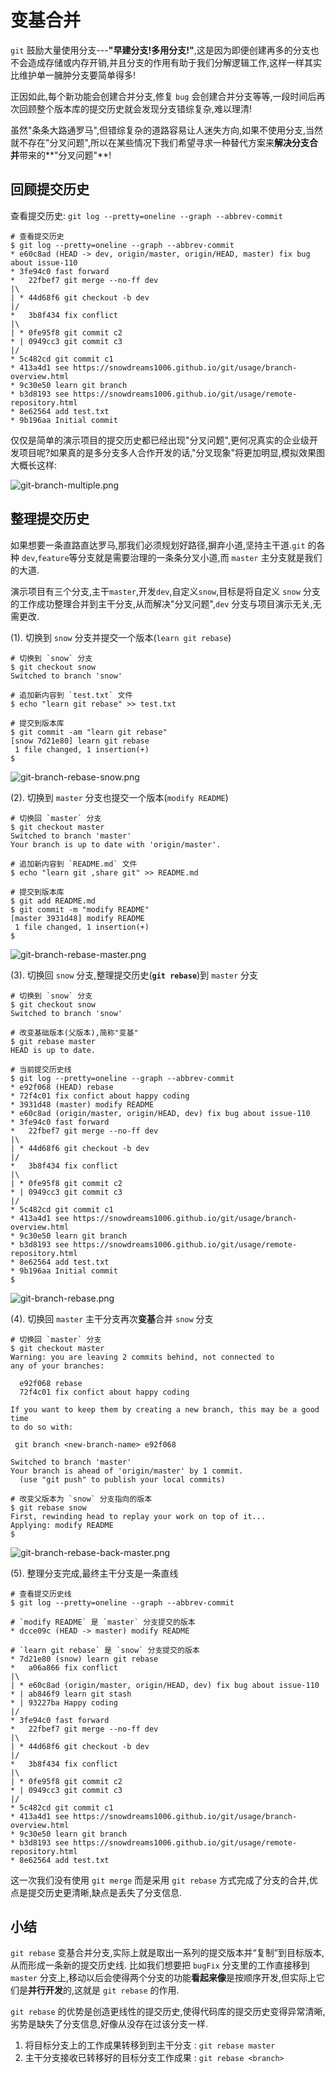 # 变基合并

`git` 鼓励大量使用分支---**"早建分支!多用分支!"**,这是因为即便创建再多的分支也不会造成存储或内存开销,并且分支的作用有助于我们分解逻辑工作,这样一样其实比维护单一臃肿分支要简单得多!

正因如此,每个新功能会创建合并分支,修复 `bug` 会创建合并分支等等,一段时间后再次回顾整个版本库的提交历史就会发现分支错综复杂,难以理清!

虽然"条条大路通罗马",但错综复杂的道路容易让人迷失方向,如果不使用分支,当然就不存在"分叉问题",所以在某些情况下我们希望寻求一种替代方案来**解决分支合并**带来的**"分叉问题"**!

## 回顾提交历史

查看提交历史: `git log --pretty=oneline --graph --abbrev-commit`

```
# 查看提交历史
$ git log --pretty=oneline --graph --abbrev-commit
* e60c8ad (HEAD -> dev, origin/master, origin/HEAD, master) fix bug about issue-110
* 3fe94c0 fast forward
*   22fbef7 git merge --no-ff dev
|\  
| * 44d68f6 git checkout -b dev
|/  
*   3b8f434 fix conflict
|\  
| * 0fe95f8 git commit c2
* | 0949cc3 git commit c3
|/  
* 5c482cd git commit c1
* 413a4d1 see https://snowdreams1006.github.io/git/usage/branch-overview.html
* 9c30e50 learn git branch
* b3d8193 see https://snowdreams1006.github.io/git/usage/remote-repository.html
* 8e62564 add test.txt
* 9b196aa Initial commit
```

仅仅是简单的演示项目的提交历史都已经出现"分叉问题",更何况真实的企业级开发项目呢?如果真的是多分支多人合作开发的话,"分叉现象"将更加明显,模拟效果图大概长这样:

![git-branch-multiple.png](../images/git-branch-multiple.png)

## 整理提交历史

如果想要一条直路直达罗马,那我们必须规划好路径,摒弃小道,坚持主干道.`git` 的各种 `dev`,`feature`等分支就是需要治理的一条条分叉小道,而 `master` 主分支就是我们的大道.

演示项目有三个分支,主干`master`,开发`dev`,自定义`snow`,目标是将自定义 `snow` 分支的工作成功整理合并到主干分支,从而解决"分叉问题",`dev` 分支与项目演示无关,无需更改.

(1). 切换到 `snow` 分支并提交一个版本(`learn git rebase`)

```
# 切换到 `snow` 分支
$ git checkout snow
Switched to branch 'snow'

# 追加新内容到 `test.txt` 文件
$ echo "learn git rebase" >> test.txt

# 提交到版本库
$ git commit -am "learn git rebase"
[snow 7d21e80] learn git rebase
 1 file changed, 1 insertion(+)
$ 
```

![git-branch-rebase-snow.png](../images/git-branch-rebase-snow.png)

(2). 切换到 `master` 分支也提交一个版本(`modify README`)

```
# 切换回 `master` 分支
$ git checkout master
Switched to branch 'master'
Your branch is up to date with 'origin/master'.

# 追加新内容到 `README.md` 文件
$ echo "learn git ,share git" >> README.md

# 提交到版本库
$ git add README.md
$ git commit -m "modify README"
[master 3931d48] modify README
 1 file changed, 1 insertion(+)
$ 
```

![git-branch-rebase-master.png](../images/git-branch-rebase-master.png)

(3). 切换回 `snow` 分支,整理提交历史(**`git rebase`**)到 `master` 分支

```
# 切换到 `snow` 分支
$ git checkout snow
Switched to branch 'snow'

# 改变基础版本(父版本),简称"变基"
$ git rebase master
HEAD is up to date.

# 当前提交历史线
$ git log --pretty=oneline --graph --abbrev-commit
* e92f068 (HEAD) rebase
* 72f4c01 fix confict about happy coding
* 3931d48 (master) modify README
* e60c8ad (origin/master, origin/HEAD, dev) fix bug about issue-110
* 3fe94c0 fast forward
*   22fbef7 git merge --no-ff dev
|\  
| * 44d68f6 git checkout -b dev
|/  
*   3b8f434 fix conflict
|\  
| * 0fe95f8 git commit c2
* | 0949cc3 git commit c3
|/  
* 5c482cd git commit c1
* 413a4d1 see https://snowdreams1006.github.io/git/usage/branch-overview.html
* 9c30e50 learn git branch
* b3d8193 see https://snowdreams1006.github.io/git/usage/remote-repository.html
* 8e62564 add test.txt
* 9b196aa Initial commit
$ 
```

![git-branch-rebase.png](../images/git-branch-rebase.png)

(4). 切换回 `master` 主干分支再次**变基**合并 `snow` 分支

```
# 切换回 `master` 分支
$ git checkout master
Warning: you are leaving 2 commits behind, not connected to
any of your branches:

  e92f068 rebase
  72f4c01 fix confict about happy coding

If you want to keep them by creating a new branch, this may be a good time
to do so with:

 git branch <new-branch-name> e92f068

Switched to branch 'master'
Your branch is ahead of 'origin/master' by 1 commit.
  (use "git push" to publish your local commits)

# 改变父版本为 `snow` 分支指向的版本  
$ git rebase snow
First, rewinding head to replay your work on top of it...
Applying: modify README
$
```

![git-branch-rebase-back-master.png](../images/git-branch-rebase-back-master.png)

(5). 整理分支完成,最终主干分支是一条直线

```
# 查看提交历史线
$ git log --pretty=oneline --graph --abbrev-commit

# `modify README` 是 `master` 分支提交的版本
* dcce09c (HEAD -> master) modify README

# `learn git rebase` 是 `snow` 分支提交的版本
* 7d21e80 (snow) learn git rebase
*   a06a866 fix conflict
|\  
| * e60c8ad (origin/master, origin/HEAD, dev) fix bug about issue-110
* | ab846f9 learn git stash
* | 93227ba Happy coding
|/  
* 3fe94c0 fast forward
*   22fbef7 git merge --no-ff dev
|\  
| * 44d68f6 git checkout -b dev
|/  
*   3b8f434 fix conflict
|\  
| * 0fe95f8 git commit c2
* | 0949cc3 git commit c3
|/  
* 5c482cd git commit c1
* 413a4d1 see https://snowdreams1006.github.io/git/usage/branch-overview.html
* 9c30e50 learn git branch
* b3d8193 see https://snowdreams1006.github.io/git/usage/remote-repository.html
* 8e62564 add test.txt
```

这一次我们没有使用 `git merge` 而是采用 `git rebase` 方式完成了分支的合并,优点是提交历史更清晰,缺点是丢失了分支信息.

## 小结

`git rebase` 变基合并分支,实际上就是取出一系列的提交版本并“复制”到目标版本,从而形成一条新的提交历史线.
比如我们想要把 `bugFix` 分支里的工作直接移到 `master` 分支上,移动以后会使得两个分支的功能**看起来像**是按顺序开发,但实际上它们是**并行开发**的,这就是 `git rebase` 的作用.

`git rebase` 的优势是创造更线性的提交历史,使得代码库的提交历史变得异常清晰,劣势是缺失了分支信息,好像从没存在过该分支一样.

1. 将目标分支上的工作成果转移到到主干分支 : `git rebase master`
2. 主干分支接收已转移好的目标分支工作成果 : `git rebase <branch>`


